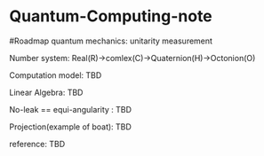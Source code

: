 # Quantum-Computing-note

#Roadmap
quantum mechanics:
unitarity
measurement

Number system:
Real(R)->comlex(C)->Quaternion(H)->Octonion(O)

Computation model:
TBD

Linear Algebra:
TBD

No-leak == equi-angularity :
TBD

Projection(example of boat):
TBD

reference:
TBD
